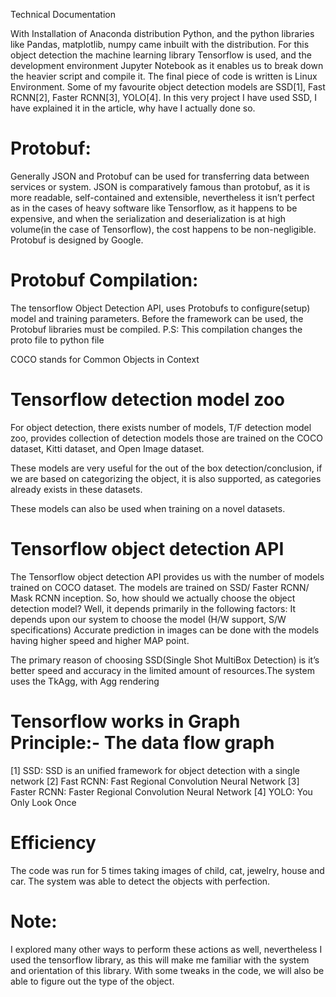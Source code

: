 Technical Documentation

With Installation of Anaconda distribution Python, and the python libraries like Pandas, matplotlib, numpy came inbuilt with the distribution. For this object detection the machine learning library Tensorflow is used, and the development environment Jupyter Notebook as it enables us to break down the heavier script and compile it. The final piece of code is written is Linux Environment. Some of my favourite object detection models are SSD[1], Fast RCNN[2], Faster RCNN[3], YOLO[4]. In this very project I have used SSD, I have explained it in the article, why have I actually done so.

# Protobuf:
Generally JSON and Protobuf can be used for transferring data between services or system. JSON is comparatively famous than protobuf, as it is more readable, self-contained and extensible, nevertheless it isn’t perfect as in the cases of heavy software like Tensorflow, as it happens to be expensive, and when the serialization and deserialization is at high volume(in the case of Tensorflow), the cost happens to be non-negligible. Protobuf is designed by Google.

# Protobuf Compilation:
The tensorflow Object Detection API, uses Protobufs to configure(setup) model and training parameters. Before the framework can be used, the Protobuf libraries must be compiled.
P.S: This compilation changes the proto file to python file

COCO stands for Common Objects in Context

# Tensorflow detection model zoo
For object detection, there exists number of models, T/F detection model zoo, provides collection of detection models those are trained on the COCO dataset, Kitti dataset, and Open Image dataset. 

These models are very useful for the out of the box detection/conclusion, if we are based on categorizing the object, it is also supported, as categories already exists in these datasets.

These models can also be used when training on a novel datasets.

# Tensorflow object detection API
The Tensorflow object detection API provides us with the number of models trained on COCO dataset. The models are trained on SSD/ Faster RCNN/ Mask RCNN inception.
So, how should we actually choose the object detection model? Well, it depends primarily in the following factors:
It depends upon our system to choose the model (H/W support, S/W specifications)
Accurate prediction in images can be done with the models having higher speed and higher MAP point.

The primary reason of choosing SSD(Single Shot MultiBox Detection) is it’s better speed and accuracy in the limited amount of resources.The system uses the TkAgg, with Agg rendering

# Tensorflow works in Graph Principle:- The data flow graph
[1] SSD: SSD is an unified framework for object detection with a single network
[2] Fast RCNN: Fast Regional Convolution Neural Network
[3] Faster RCNN: Faster Regional Convolution Neural Network
[4] YOLO: You Only Look Once

# Efficiency
The code was run for 5 times taking images of child, cat, jewelry, house and car. The system was able to detect the objects with perfection.

# Note:
I explored many other ways to perform these actions as well, nevertheless I used the tensorflow library, as this will make me familiar with the system and orientation of this library. With some tweaks in the code, we will also be able to figure out the type of the object.
